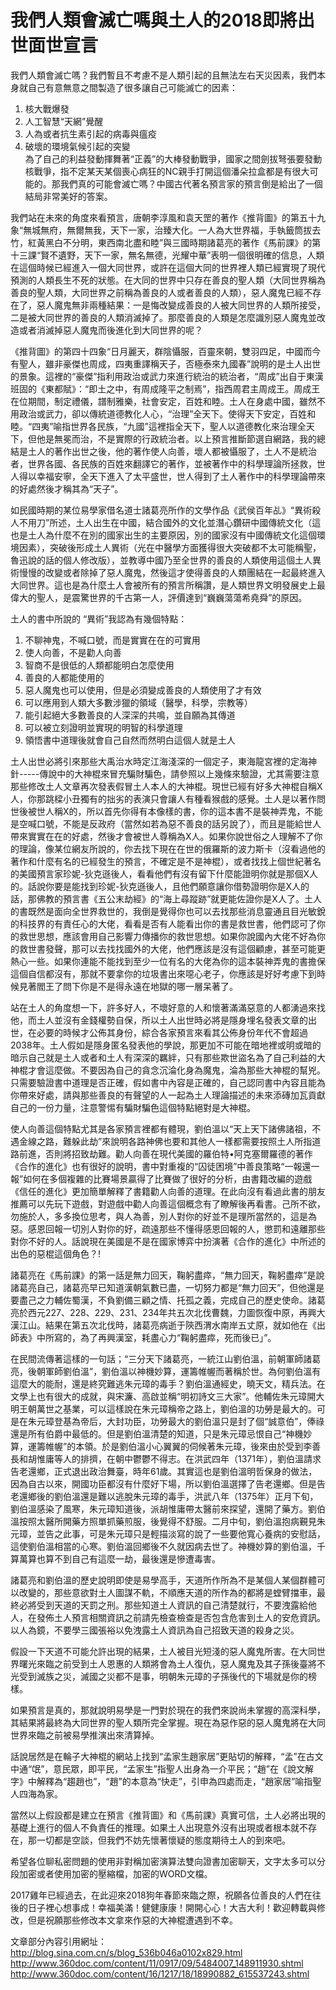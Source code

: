 我們人類會滅亡嗎與土人的2018即將出世面世宣言
==================================================================

我們人類會滅亡嗎？我們暫且不考慮不是人類引起的且無法左右天災因素，我們本身就自己有意無意之間製造了很多讓自己可能滅亡的因素：  
1. 核大戰爆發  
2. 人工智慧“天網”覺醒  
3. 人為或者抗生素引起的病毒與瘟疫  
4. 破壞的環境氣候引起的突變  
為了自己的利益發動揮舞著“正義”的大棒發動戰爭，國家之間劍拔弩張要發動核戰爭，指不定某天某個喪心病狂的NC親手打開這個潘朵拉盒都是有很大可能的。那我們真的可能會滅亡嗎？中國古代著名預言家的預言倒是給出了一個結局非常美好的答案。

我們站在未來的角度來看預言，唐朝李淳風和袁天罡的著作《推背圖》的第五十九象“無城無府，無爾無我，天下一家，治臻大化。一人為大世界福，手執籤筒拔去竹，紅黃黑白不分明，東西南北盡和睦”與三國時期諸葛亮的著作《馬前課》的第十三課“賢不遺野，天下一家，無名無德，光耀中華”表明一個很明確的信息，人類在這個時候已經進入一個大同世界，或許在這個大同的世界裡人類已經實現了現代預測的人類長生不死的狀態。在大同的世界中只存在善良的聖人類（大同世界稱為善良的聖人類，大同世界之前稱為善良的人或者善良的人類），惡人魔鬼已經不存在了，惡人魔鬼無非兩種結果：一是悔改變成善良的人被大同世界的人類所接受，二是被大同世界的善良的人類消滅掉了。那麼善良的人類是怎麼識別惡人魔鬼並改造或者消滅掉惡人魔鬼而後進化到大同世界的呢？
 
《推背圖》的第四十四象“日月麗天，群陰懾服，百靈來朝，雙羽四足，中國而今有聖人，雖非豪傑也周成，四夷重譯稱天子，否極泰來九國春”說明的是土人出世的景象。這裡的“豪傑”指利用政治或武力來進行統治的統治者，“周成”出自于東漢班固的《東都賦》：“即土之中，有周成隆平之制焉”，指西周君主周成王。周成王在位期間，制定禮儀，譜制雅樂，社會安定，百姓和睦。土人在身處中國，雖然不用政治或武力，卻以傳統道德教化人心，“治理”全天下。使得天下安定，百姓和睦。“四夷”喻指世界各民族，“九國”這裡指全天下，聖人以道德教化來治理全天下，但他是無冕而治，不是實際的行政統治者。以上預言推斷節選自網路，我的總結是土人的著作出世之後，他的著作使人向善，壞人都被懾服了，土人不是統治者，世界各國、各民族的百姓來翻譯它的著作，並被著作中的科學理論所拯救，世人得以幸福安寧，全天下進入了太平盛世，世人得到了土人著作中的科學理論帶來的好處然後才稱其為“天子”。

如民國時期的某位易學家借名道士諸葛亮所作的文學作品《武侯百年乩》“異術殺人不用刀”所述，土人出生在中國，結合國外的文化並潛心鑽研中國傳統文化（這也是土人為什麼不在別的國家出生的主要原因，別的國家沒有中國傳統文化這個環境因素），突破後形成土人異術（光在中醫學方面獲得很大突破都不太可能稱聖，魯迅說的話的個人修改版），並教導中國乃至全世界的善良的人類使用這個土人異術慢慢的改變或者除掉了惡人魔鬼，然後這才使得善良的人類團結在一起最終進入大同世界。這也是為什麼土人會被所有的預言所稱讚，是人類世界文明發展史上最偉大的聖人，是震驚世界的千古第一人，評價達到“巍巍蕩蕩希堯舜”的原因。

土人的書中所說的 “異術”我認為有幾個特點：  
1. 不聊神鬼，不喊口號，而是實實在在的可實用  
2. 使人向善，不是勸人向善  
3. 智商不是很低的人類都能明白怎麼使用  
4. 善良的人都能使用的  
5. 惡人魔鬼也可以使用，但是必須變成善良的人類使用了才有效  
6. 可以應用到人類大多數涉獵的領域（醫學，科學，宗教等）  
7. 能引起絕大多數善良的人深深的共鳴，並自願為其傳道  
8. 可以被立刻證明並實現的明智的科學道理  
9. 領悟書中道理後就會自己自然而然明白這個人就是土人  

土人出世必將引來那些大禹治水時定江海淺深的一個定子，東海龍宮裡的定海神針-----傳說中的大神棍來冒充騙財騙色，請參照以上幾條來驗證，尤其需要注意那些修改土人文章再次發表假冒土人本人的大神棍。現世已經有好多大神棍自稱X人，你那跳樑小丑獨有的拙劣的表演只會讓人有種看猴戲的感覺。土人是以著作問世後被世人稱X的，所以首先你得有本像樣的書，你的這本書不是裝神弄鬼，不能是空喊口號，不能是反政府（當然如若為惡不善良的話另說了），而且是能給世人帶來實實在在的好處，然後才會被世人尊稱為X人。如果你說世俗之人理解不了你的理論，像某位網友所說的，你去找下現在在世的俄羅斯的波力斯卡（沒看過他的著作和什麼有名的已經發生的預言，不確定是不是神棍），或者找找上個世紀著名的美國預言家珍妮-狄克遜後人，看看他們有沒有留下什麼能證明你就是那個X人的。話說你要是能找到珍妮-狄克遜後人，且他們願意讓你借勢證明你是X人的話，那佛教的預言書《五公末劫經》的“海上尋蹤跡”就更能佐證你是X人了。土人的書既然是面向全世界救世的，我倒是覺得你也可以去找那些消息靈通且目光敏銳的科技界的有責任心的大佬，看看是否有人能看出你的書是救世書，他們認可了你的救世思想，應該會用自己影響力傳播你的救世思想。如果你說國內大佬不好為你的救世書發聲，那可以去找找國外的大佬，他們應該是沒有這個顧慮，甚至可能更熱心一些。如果你連能不能找到至少一位有名的大佬為你的這本裝神弄鬼的書擔保這個自信都沒有，那就不要拿你的垃圾書出來噁心老子，你應該是好好考慮下到時候見著閻王了問下你是不是得永遠在地獄的哪一層呆著了。

站在土人的角度想一下，許多好人，不壞好意的人和懷著滿滿惡意的人都湧過來找他，而土人並沒有金錢權勢自保，所以土人出世時必將是隱身埋名發表文章的出世，在必要的時候才公佈其身份，綜合各家預言來看其公佈身份年代不會超過2038年。土人假如是隱身匿名發表他的學說，那更加不可能在暗地裡或明或暗的暗示自己就是土人或者和土人有深深的羈絆，只有那些欺世盜名為了自己利益的大神棍才會這麼做。不要因為自己的貪念沉淪化身為魔鬼，淪為那些大神棍的幫兇。只需要驗證書中道理是否正確，假如書中內容是正確的，自己認同書中內容且能為你帶來好處，請與那些善良的有聲望的人一起為土人理論描述的未來添磚加瓦貢獻自己的一份力量，注意警惕有騙財騙色這個特點絕對是大神棍。

使人向善這個特點尤其是各家預言裡都有體現，劉伯溫以“天上天下諸佛諸祖，不遇金線之路，難躲此劫”來說明各路神佛也要和其他人一樣都需要按照土人所指道路前進，否則將招致劫難。勸人向善在現代美國的羅伯特•阿克塞爾羅德的著作《合作的進化》也有很好的說明，書中對重複的“囚徒困境”中善良策略“一報還一報”如何在多個複雜的比賽場景贏得了比賽做了很好的分析，由書籍改編的遊戲《信任的進化》更加簡單解釋了書籍勸人向善的道理。在此向沒有看過此書的朋友推薦可以先玩下遊戲，對遊戲中勸人向善這個概念有了瞭解後再看書。己所不欲，勿施於人，多多換位思考，與人為善，別人對你的好並不是理所當然的，這是為惡。感恩回報一切別人對你的好，疏遠那些不懂得感恩回報的人，懲罰和遠離那些對你不好的人。話說現在美國是不是在國家博弈中扮演著《合作的進化》中所述的出色的惡棍這個角色？!

諸葛亮在《馬前課》的第一話是無力回天，鞠躬盡瘁，“無力回天，鞠躬盡瘁”是說諸葛亮自己，諸葛亮早已知道漢朝氣數已盡，一切努力都是“無力回天”，但他還是要盡己之力輔佐蜀漢，不負劉備三顧之情、托孤之義，完成自己的歷史使命。諸葛亮於西元227、228、229、231、234年共五次北伐曹魏，力圖恢復中原，再興大漢江山。結果在第五次北伐時，諸葛亮病逝于陝西渭水南岸五丈原，就如他在《出師表》中所寫的，為了再興漢室，耗盡心力“鞠躬盡瘁，死而後已」”。

在民間流傳著這樣的一句話；“三分天下諸葛亮，一統江山劉伯溫，前朝軍師諸葛亮，後朝軍師劉伯溫”，劉伯溫以神機妙算，運籌帷幄而著稱於世。為何劉伯溫有這麼大的能耐，還是終究難逃朱元璋的毒手？劉伯溫通經史，曉天文，精兵法。在文學上也有很大的成就，與宋濂、高啟並稱“明初詩文三大家”。他輔佐朱元璋開大明王朝萬世之基業，可以這樣說在朱元璋稱帝之路上，劉伯溫的功勞是最大的。可是在朱元璋登基為帝后，大封功臣，功勞最大的劉伯溫只是封了個“誠意伯”，俸祿還是所有伯爵中最低的。但是劉伯溫清楚的知道，只是朱元璋忌恨自己“神機妙算，運籌帷幄”的本領。於是劉伯溫小心翼翼的伺候著朱元璋，後來由於受到李善長和胡惟庸等人的排擠，在朝中鬱鬱不得志。在洪武四年（1371年），劉伯溫請求告老還鄉，正式退出政治舞臺，時年61歲。其實這也是劉伯溫明哲保身的做法，因為自古以來，開國功臣都沒有什麼好下場，所以劉伯溫選擇了告老還鄉。但是告老還鄉後的劉伯溫還是難以逃脫朱元璋的毒手，洪武八年（1375年）正月下旬，劉伯溫感染了風寒，朱元璋知道後，派胡惟庸帶太醫前來探望，還開了藥方。劉伯溫按照太醫所開藥方照單抓藥煎服，後覺得不舒服。二月中旬，劉伯溫抱病覲見朱元璋，並告之此事，可是朱元璋只是輕描淡寫的說了一些要他寬心養病的安慰話，這使劉伯溫相當的心寒。劉伯溫回鄉後不久就因病去世了。神機妙算的劉伯溫，千算萬算也算不到自己有這麼一劫，最後還是慘遭毒害。

諸葛亮和劉伯溫的歷史說明即使是易學高手，天道所作所為不是某個人某個群體可以改變的，那些意欲對土人圖謀不軌，不順應天道的所作為的都將是螳臂擋車，最終必將受到天道的天罰之刑。那些知道土人資訊的自己清楚就行，不要洩露給他人，在發佈土人預言相關資訊之前請先檢查檢查是否包含危害到土人的安危資訊。以人為鏡，不要學三國張裕以免洩露土人資訊為自己招致天道的殺身之災。

假設一下天道不可能允許出現的結果，土人被目光短淺的惡人魔鬼所害。在大同世界曙光來臨之前受到土人恩惠的人類將會為土人復仇，惡人魔鬼及其子孫後臺將不光受到滅族之災，滅國之災都不是事，明朝朱元璋的子孫後代的下場就是你的榜樣。

如果預言是真的，那就說明易學是一門對於現在的我們來說尚未掌握的高深科學，其結果將最終為大同世界的聖人類所完全掌握。現在為惡作惡的惡人魔鬼將在大同世界來臨之前被易學推演出來清算掉。

話說居然是在輪子大神棍的網站上找到“孟家生趙家居”更貼切的解釋，“孟”在古文中通“氓”，意民眾，即平民，“孟家生”指聖人出身為一介平民；“趙”在《說文解字》中解釋為“趨趙也”，“趙”的本意為“快走”，引申為四處而走，“趙家居”喻指聖人四海為家。

當然以上假設都是建立在預言《推背圖》和《馬前課》真實可信，土人必將出現的基礎上進行的個人不負責任的推理。如果土人出現意外沒有出現或者根本就不存在，那一切都是空談，但我們不妨先懷著懷疑的態度期待土人的到來吧。

希望各位聊私密問題的使用非對稱加密演算法雙向證書加密聊天，文字太多可以分段加密或者使用加密的壓縮檔，加密的WORD文檔。

2017雞年已經過去，在此迎來2018狗年春節來臨之際，祝願各位善良的人們在往後的日子裡心想事成！幸福美滿！健健康康！開開心心！大吉大利！歡迎轉載與修改，但是祝願那些修改本文拿來作惡的大神棍遭遇到不幸。


文章部分內容引用網址：
http://blog.sina.com.cn/s/blog_536b046a0102x829.html
http://www.360doc.com/content/11/0917/09/5484007_148911930.shtml
http://www.360doc.com/content/16/1217/18/18990882_615537243.shtml
